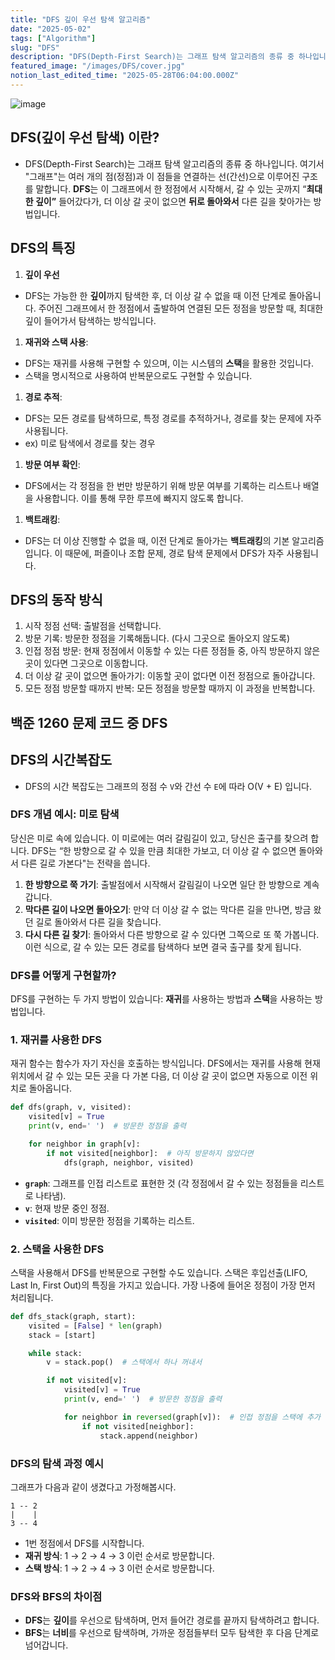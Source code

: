 ```yaml
---
title: "DFS 깊이 우선 탐색 알고리즘"
date: "2025-05-02"
tags: ["Algorithm"]
slug: "DFS"
description: "DFS(Depth-First Search)는 그래프 탐색 알고리즘의 종류 중 하나입니다. 여기서 그래프는 여러 개의 점(정점)과 이 점들을 연결하는 선(간선)으로 이루어진 구조를 말합니다."
featured_image: "/images/DFS/cover.jpg"
notion_last_edited_time: "2025-05-28T06:04:00.000Z"
---
```

![image](/images/DFS/20006c661e8280b697f7cac78f317263.png)

## DFS(깊이 우선 탐색) 이란?
- DFS(Depth-First Search)는 그래프 탐색 알고리즘의 종류 중 하나입니다. 
여기서 "그래프"는 여러 개의 점(정점)과 이 점들을 연결하는 선(간선)으로 이루어진 구조를 말합니다. 
**DFS**는 이 그래프에서 한 정점에서 시작해서, 갈 수 있는 곳까지 “**최대한 깊이”** 들어갔다가, 더 이상 갈 곳이 없으면 **뒤로 돌아와서** 다른 길을 찾아가는 방법입니다.
## DFS의 특징
1. **깊이 우선**
  - DFS는 가능한 한 **깊이**까지 탐색한 후, 더 이상 갈 수 없을 때 이전 단계로 돌아옵니다.
주어진 그래프에서 한 정점에서 출발하여 연결된 모든 정점을 방문할 때, 최대한 깊이 들어가서 탐색하는 방식입니다.
1. **재귀와 스택 사용**:
  - DFS는 재귀를 사용해 구현할 수 있으며, 이는 시스템의 **스택**을 활용한 것입니다.
  - 스택을 명시적으로 사용하여 반복문으로도 구현할 수 있습니다.
1. **경로 추적**:
  - DFS는 모든 경로를 탐색하므로, 특정 경로를 추적하거나, 경로를 찾는 문제에 자주 사용됩니다.
  - ex) 미로 탐색에서 경로를 찾는 경우
1. **방문 여부 확인**:
  - DFS에서는 각 정점을 한 번만 방문하기 위해 방문 여부를 기록하는 리스트나 배열을 사용합니다. 
이를 통해 무한 루프에 빠지지 않도록 합니다.
1. **백트래킹**:
  - DFS는 더 이상 진행할 수 없을 때, 이전 단계로 돌아가는 **백트래킹**의 기본 알고리즘입니다.
이 때문에, 퍼즐이나 조합 문제, 경로 탐색 문제에서 DFS가 자주 사용됩니다.
## DFS의 동작 방식
1. 시작 정점 선택: 출발점을 선택합니다.
1. 방문 기록: 방문한 정점을 기록해둡니다. (다시 그곳으로 돌아오지 않도록)
1. 인접 정점 방문: 현재 정점에서 이동할 수 있는 다른 정점들 중, 아직 방문하지 않은 곳이 있다면 그곳으로 이동합니다.
1. 더 이상 갈 곳이 없으면 돌아가기: 이동할 곳이 없다면 이전 정점으로 돌아갑니다.
1. 모든 정점 방문할 때까지 반복: 모든 정점을 방문할 때까지 이 과정을 반복합니다.
## 백준 1260 문제 코드 중 DFS
## DFS의 시간복잡도
- DFS의 시간 복잡도는 그래프의 정점 수 `V`와 간선 수 `E`에 따라 O(V + E) 입니다.
### DFS 개념 예시: 미로 탐색
당신은 미로 속에 있습니다. 이 미로에는 여러 갈림길이 있고, 당신은 출구를 찾으려 합니다. DFS는 “한 방향으로 갈 수 있을 만큼 최대한 가보고, 더 이상 갈 수 없으면 돌아와서 다른 길로 가본다"는 전략을 씁니다.
1. **한 방향으로 쭉 가기**: 출발점에서 시작해서 갈림길이 나오면 일단 한 방향으로 계속 갑니다.
1. **막다른 길이 나오면 돌아오기**: 만약 더 이상 갈 수 없는 막다른 길을 만나면, 방금 왔던 길로 돌아와서 다른 길을 찾습니다.
1. **다시 다른 길 찾기**: 돌아와서 다른 방향으로 갈 수 있다면 그쪽으로 또 쭉 가봅니다.
이런 식으로, 갈 수 있는 모든 경로를 탐색하다 보면 결국 출구를 찾게 됩니다.
### DFS를 어떻게 구현할까?

DFS를 구현하는 두 가지 방법이 있습니다: **재귀**를 사용하는 방법과 **스택**을 사용하는 방법입니다.

### 1. 재귀를 사용한 DFS

재귀 함수는 함수가 자기 자신을 호출하는 방식입니다. DFS에서는 재귀를 사용해 현재 위치에서 갈 수 있는 모든 곳을 다 가본 다음, 더 이상 갈 곳이 없으면 자동으로 이전 위치로 돌아옵니다.

```python
def dfs(graph, v, visited):
    visited[v] = True
    print(v, end=' ')  # 방문한 정점을 출력

    for neighbor in graph[v]:
        if not visited[neighbor]:  # 아직 방문하지 않았다면
            dfs(graph, neighbor, visited)

```
- **`graph`**: 그래프를 인접 리스트로 표현한 것 (각 정점에서 갈 수 있는 정점들을 리스트로 나타냄).
- **`v`**: 현재 방문 중인 정점.
- **`visited`**: 이미 방문한 정점을 기록하는 리스트.
### 2. 스택을 사용한 DFS
스택을 사용해서 DFS를 반복문으로 구현할 수도 있습니다. 스택은 후입선출(LIFO, Last In, First Out)의 특징을 가지고 있습니다. 가장 나중에 들어온 정점이 가장 먼저 처리됩니다.

```python
def dfs_stack(graph, start):
    visited = [False] * len(graph)
    stack = [start]

    while stack:
        v = stack.pop()  # 스택에서 하나 꺼내서

        if not visited[v]:
            visited[v] = True
            print(v, end=' ')  # 방문한 정점을 출력

            for neighbor in reversed(graph[v]):  # 인접 정점을 스택에 추가
                if not visited[neighbor]:
                    stack.append(neighbor)

```
### DFS의 탐색 과정 예시
그래프가 다음과 같이 생겼다고 가정해봅시다.

```plain text
1 -- 2
|    |
3 -- 4

```
- 1번 정점에서 DFS를 시작합니다.
- **재귀 방식**: 1 → 2 → 4 → 3 이런 순서로 방문합니다.
- **스택 방식**: 1 → 2 → 4 → 3 이런 순서로 방문합니다.
### DFS와 BFS의 차이점
- **DFS**는 **깊이**를 우선으로 탐색하며, 먼저 들어간 경로를 끝까지 탐색하려고 합니다.
- **BFS**는 **너비**를 우선으로 탐색하며, 가까운 정점들부터 모두 탐색한 후 다음 단계로 넘어갑니다.